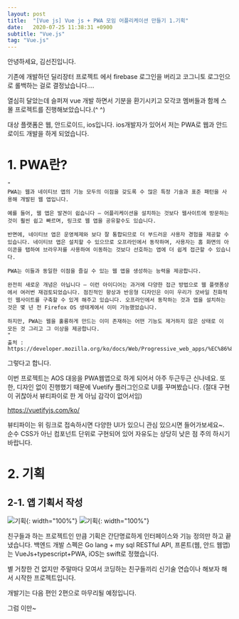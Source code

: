 ```yaml
---
layout: post
title:  "[Vue js] Vue js + PWA 모임 어플리케이션 만들기 1.기획"
date:   2020-07-25 11:38:31 +0900
subtitle: "Vue.js"
tag: "Vue.js"
---
```


안녕하세요, 김선진입니다.

기존에 개발하던 딜리장터 프로젝트 에서 firebase 로그인을 버리고
코그니토 로그인으로 롤백하는 걸로 결정났습니다....

열심히 달았는데 슬퍼져 vue 개발 하면서 기분을 환기시키고
모각코 멤버들과 함께 스몰 프로젝트를 진행해보았습니다.(^ ^)

대상 플랫폼은 웹, 안드로이드, ios입니다. ios개발자가 있어서 저는 PWA로
웹과 안드로이드 개발을 하게 되었습니다.

# 1. PWA란?
```
"
PWA는 웹과 네이티브 앱의 기능 모두의 이점을 갖도록 수 많은 특정 기술과 표준 패턴을 사용해 개발된 웹 앱입니다.

예를 들어, 웹 앱은 발견이 쉽습니다 — 어플리케이션을 설치하는 것보다 웹사이트에 방문하는 것이 훨씬 쉽고 빠르며, 링크로 웹 앱을 공유할수도 있습니다.

반면에, 네이티브 앱은 운영체제와 보다 잘 통합되므로 더 부드러운 사용자 경험을 제공할 수 있습니다. 네이티브 앱은 설치할 수 있으므로 오프라인에서 동작하며, 사용자는 홈 화면의 아이콘을 탭하여 브라우저를 사용하여 이동하는 것보다 선호하는 앱에 더 쉽게 접근할 수 있습니다.

PWA는 이들과 동일한 이점을 즐길 수 있는 웹 앱을 생성하는 능력을 제공합니다.

완전히 새로운 개념은 아닙니다 — 이런 아이디어는 과거에 다양한 접근 방법으로 웹 플랫폼상에서 여러번 재검토되었습니다. 점진적인 향상과 반응형 디자인은 이미 우리가 모바일 친화적인 웹사이트를 구축할 수 있게 해주고 있습니다. 오프라인에서 동작하는 것과 앱을 설치하는 것은 몇 년 전 Firefox OS 생태계에서 이미 가능했었습니다.

하지만, PWA는 웹을 훌륭하게 만드는 이미 존재하는 어떤 기능도 제거하지 않은 상태로 이 모든 것 그리고 그 이상을 제공합니다.
"
출처 : https://developer.mozilla.org/ko/docs/Web/Progressive_web_apps/%EC%86%8C%EA%B0%9Cg
```
그렇다고 합니다.

이번 프로젝트는 AOS 대응을 PWA웹앱으로 하게 되어서 아주 두근두근 신나네요.
또한, 디자인 없이 진행했기 때문에 Vuetify 플러그인으로 UI를 꾸며봤습니다.
(절대 구현이 귀찮아서 뷰티파이로 한 게 아님 감각이 없어서임)

https://vuetifyjs.com/ko/

뷰티파이는 위 링크로 접속하시면 다양한 UI가 있으니 관심 있으시면 들어가보세요~.
순수 CSS가 아닌 컴포넌트 단위로 구현되어 있어 자유도는 상당히 낮은 점 주의 하시기 바랍니다. 

# 2. 기획
## 2-1. 앱 기획서 작성
![기획](../../../img/posts/2020-07-25/UIdesign.png){: width="100%"}
![기획](../../../img/posts/2020-07-25/functions.png){: width="100%"}

친구들과 하는 프로젝트인 만큼 기획은 간단명료하게 인터페이스와 기능 정의만 하고 끝냈습니다.
백엔드 개발 스펙은 Go lang + my sql RESTful API,
프론트(웹, 안드 웹앱)는 VueJs+typescript+PWA,
iOS는 swift로 정했습니다. 

별 거창한 건 없지만 주말마다 모여서 코딩하는 친구들끼리
신기술 연습이나 해보자 해서 시작한 프로젝트입니다.

개발기는 다음 편인 2편으로 마무리될 예정입니다.

그럼 이만~